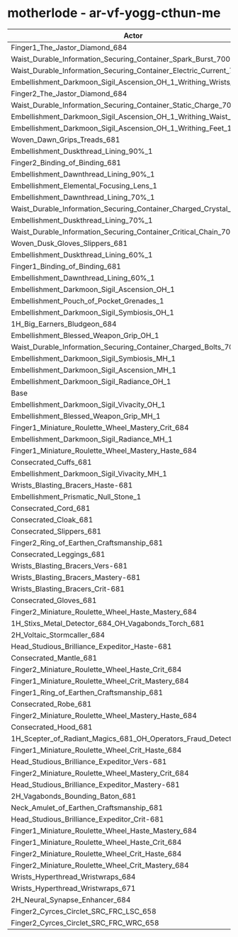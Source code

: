 # motherlode - ar-vf-yogg-cthun-me
| Actor | DPS | Increase |
|---|:---:|:---:|
|Finger1_The_Jastor_Diamond_684|2903264|0.94%|
|Waist_Durable_Information_Securing_Container_Spark_Burst_700|2897383|0.73%|
|Waist_Durable_Information_Securing_Container_Electric_Current_700|2895448|0.66%|
|Embellishment_Darkmoon_Sigil_Ascension_OH_1_Writhing_Wrists_1|2895054|0.65%|
|Finger2_The_Jastor_Diamond_684|2895029|0.65%|
|Waist_Durable_Information_Securing_Container_Static_Charge_700|2894481|0.63%|
|Embellishment_Darkmoon_Sigil_Ascension_OH_1_Writhing_Waist_1|2894359|0.63%|
|Embellishment_Darkmoon_Sigil_Ascension_OH_1_Writhing_Feet_1|2894278|0.62%|
|Woven_Dawn_Grips_Treads_681|2891528|0.53%|
|Embellishment_Duskthread_Lining_90%_1|2889924|0.47%|
|Finger2_Binding_of_Binding_681|2889419|0.45%|
|Embellishment_Dawnthread_Lining_90%_1|2889128|0.44%|
|Embellishment_Elemental_Focusing_Lens_1|2888480|0.42%|
|Embellishment_Dawnthread_Lining_70%_1|2885857|0.33%|
|Waist_Durable_Information_Securing_Container_Charged_Crystal_700|2885413|0.31%|
|Embellishment_Duskthread_Lining_70%_1|2885049|0.30%|
|Waist_Durable_Information_Securing_Container_Critical_Chain_700|2884783|0.29%|
|Woven_Dusk_Gloves_Slippers_681|2884520|0.28%|
|Embellishment_Duskthread_Lining_60%_1|2884219|0.27%|
|Finger1_Binding_of_Binding_681|2883772|0.26%|
|Embellishment_Dawnthread_Lining_60%_1|2883445|0.25%|
|Embellishment_Darkmoon_Sigil_Ascension_OH_1|2883175|0.24%|
|Embellishment_Pouch_of_Pocket_Grenades_1|2882964|0.23%|
|Embellishment_Darkmoon_Sigil_Symbiosis_OH_1|2882725|0.22%|
|1H_Big_Earners_Bludgeon_684|2882345|0.21%|
|Embellishment_Blessed_Weapon_Grip_OH_1|2881150|0.17%|
|Waist_Durable_Information_Securing_Container_Charged_Bolts_700|2879507|0.11%|
|Embellishment_Darkmoon_Sigil_Symbiosis_MH_1|2879477|0.11%|
|Embellishment_Darkmoon_Sigil_Ascension_MH_1|2878899|0.09%|
|Embellishment_Darkmoon_Sigil_Radiance_OH_1|2877684|0.05%|
|Base|2876368|0.00%|
|Embellishment_Darkmoon_Sigil_Vivacity_OH_1|2876350|0.00%|
|Embellishment_Blessed_Weapon_Grip_MH_1|2875976|-0.01%|
|Finger1_Miniature_Roulette_Wheel_Mastery_Crit_684|2873750|-0.09%|
|Embellishment_Darkmoon_Sigil_Radiance_MH_1|2873518|-0.10%|
|Finger1_Miniature_Roulette_Wheel_Mastery_Haste_684|2873462|-0.10%|
|Consecrated_Cuffs_681|2872682|-0.13%|
|Embellishment_Darkmoon_Sigil_Vivacity_MH_1|2872449|-0.14%|
|Wrists_Blasting_Bracers_Haste-681|2872394|-0.14%|
|Embellishment_Prismatic_Null_Stone_1|2872378|-0.14%|
|Consecrated_Cord_681|2871819|-0.16%|
|Consecrated_Cloak_681|2871706|-0.16%|
|Consecrated_Slippers_681|2871102|-0.18%|
|Finger2_Ring_of_Earthen_Craftsmanship_681|2870987|-0.19%|
|Consecrated_Leggings_681|2870906|-0.19%|
|Wrists_Blasting_Bracers_Vers-681|2870872|-0.19%|
|Wrists_Blasting_Bracers_Mastery-681|2870808|-0.19%|
|Wrists_Blasting_Bracers_Crit-681|2870781|-0.19%|
|Consecrated_Gloves_681|2870531|-0.20%|
|Finger2_Miniature_Roulette_Wheel_Haste_Mastery_684|2869548|-0.24%|
|1H_Stixs_Metal_Detector_684_OH_Vagabonds_Torch_681|2869123|-0.25%|
|2H_Voltaic_Stormcaller_684|2868703|-0.27%|
|Head_Studious_Brilliance_Expeditor_Haste-681|2868433|-0.28%|
|Consecrated_Mantle_681|2867137|-0.32%|
|Finger2_Miniature_Roulette_Wheel_Haste_Crit_684|2867040|-0.32%|
|Finger1_Miniature_Roulette_Wheel_Crit_Mastery_684|2866101|-0.36%|
|Finger1_Ring_of_Earthen_Craftsmanship_681|2865816|-0.37%|
|Consecrated_Robe_681|2865664|-0.37%|
|Finger2_Miniature_Roulette_Wheel_Mastery_Haste_684|2864619|-0.41%|
|Consecrated_Hood_681|2864384|-0.42%|
|1H_Scepter_of_Radiant_Magics_681_OH_Operators_Fraud_Detector_684|2864216|-0.42%|
|Finger1_Miniature_Roulette_Wheel_Crit_Haste_684|2861818|-0.51%|
|Head_Studious_Brilliance_Expeditor_Vers-681|2861419|-0.52%|
|Finger2_Miniature_Roulette_Wheel_Mastery_Crit_684|2859890|-0.57%|
|Head_Studious_Brilliance_Expeditor_Mastery-681|2858988|-0.60%|
|2H_Vagabonds_Bounding_Baton_681|2858567|-0.62%|
|Neck_Amulet_of_Earthen_Craftsmanship_681|2858464|-0.62%|
|Head_Studious_Brilliance_Expeditor_Crit-681|2857969|-0.64%|
|Finger1_Miniature_Roulette_Wheel_Haste_Mastery_684|2857797|-0.65%|
|Finger1_Miniature_Roulette_Wheel_Haste_Crit_684|2854352|-0.77%|
|Finger2_Miniature_Roulette_Wheel_Crit_Haste_684|2852494|-0.83%|
|Finger2_Miniature_Roulette_Wheel_Crit_Mastery_684|2849699|-0.93%|
|Wrists_Hyperthread_Wristwraps_684|2837203|-1.36%|
|Wrists_Hyperthread_Wristwraps_671|2828109|-1.68%|
|2H_Neural_Synapse_Enhancer_684|2798860|-2.69%|
|Finger2_Cyrces_Circlet_SRC_FRC_LSC_658|2601724|-9.55%|
|Finger2_Cyrces_Circlet_SRC_FRC_WRC_658|2599314|-9.63%|

